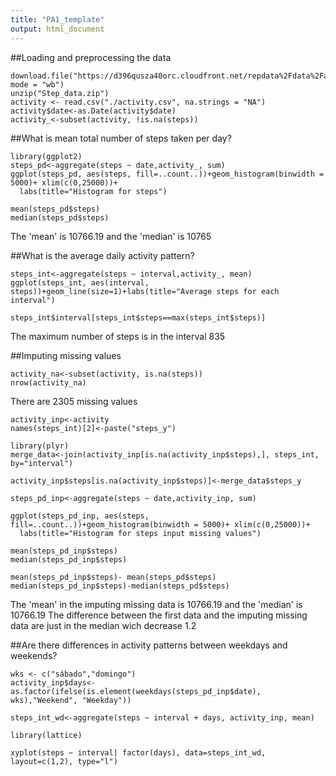 ```yaml
---
title: "PA1_template"
output: html_document
---
```


##Loading and preprocessing the data
```{r}
download.file("https://d396qusza40orc.cloudfront.net/repdata%2Fdata%2Factivity.zip","./Step_data.zip", mode = "wb")
unzip("Step_data.zip")
activity <- read.csv("./activity.csv", na.strings = "NA")
activity$date<-as.Date(activity$date)
activity_<-subset(activity, !is.na(steps))
```

##What is mean total number of steps taken per day?
```{r}
library(ggplot2)
steps_pd<-aggregate(steps ~ date,activity_, sum)
ggplot(steps_pd, aes(steps, fill=..count..))+geom_histogram(binwidth = 5000)+ xlim(c(0,25000))+
  labs(title="Histogram for steps")

mean(steps_pd$steps)
median(steps_pd$steps)
```
The 'mean' is 10766.19 and the 'median' is 10765


##What is the average daily activity pattern?
```{r}
steps_int<-aggregate(steps ~ interval,activity_, mean)
ggplot(steps_int, aes(interval, steps))+geom_line(size=1)+labs(title="Average steps for each interval")

steps_int$interval[steps_int$steps==max(steps_int$steps)]

```
 The maximum number of steps is in the interval 835

##Imputing missing values
```{r}
activity_na<-subset(activity, is.na(steps))
nrow(activity_na)
```
There are 2305 missing values

```{r}
activity_inp<-activity
names(steps_int)[2]<-paste("steps_y")

library(plyr)
merge_data<-join(activity_inp[is.na(activity_inp$steps),], steps_int, by="interval")

activity_inp$steps[is.na(activity_inp$steps)]<-merge_data$steps_y

steps_pd_inp<-aggregate(steps ~ date,activity_inp, sum)

ggplot(steps_pd_inp, aes(steps, fill=..count..))+geom_histogram(binwidth = 5000)+ xlim(c(0,25000))+
  labs(title="Histogram for steps input missing values")

mean(steps_pd_inp$steps)
median(steps_pd_inp$steps)

mean(steps_pd_inp$steps)- mean(steps_pd$steps)
median(steps_pd_inp$steps)-median(steps_pd$steps)

```
The 'mean' in the imputing missing data is 10766.19 and the 'median' is 10766.19
The difference between the first data and the imputing missing data are just in the median wich decrease 1.2

##Are there differences in activity patterns between weekdays and weekends?
```{r}
wks <- c("sábado","domingo")
activity_inp$days<-as.factor(ifelse(is.element(weekdays(steps_pd_inp$date), wks),"Weekend", "Weekday"))

steps_int_wd<-aggregate(steps ~ interval + days, activity_inp, mean)

library(lattice)

xyplot(steps ~ interval| factor(days), data=steps_int_wd, layout=c(1,2), type="l")

```

